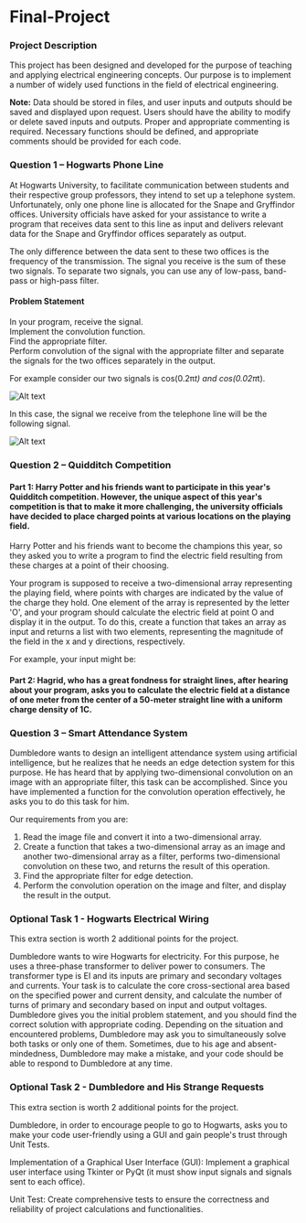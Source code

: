 # Final-Project
### Project Description

This project has been designed and developed for the purpose of teaching and applying electrical engineering concepts. Our purpose is to implement a number of widely used functions in the field of electrical engineering.

**Note:** Data should be stored in files, and user inputs and outputs should be saved and displayed upon request. Users should have the ability to modify or delete saved inputs and outputs. Proper and appropriate commenting is required. Necessary functions should be defined, and appropriate comments should be provided for each code.

### Question 1 – Hogwarts Phone Line

At Hogwarts University, to facilitate communication between students and their respective group professors, they intend to set up a telephone system. Unfortunately, only one phone line is allocated for the Snape and Gryffindor offices. University officials have asked for your assistance to write a program that receives data sent to this line as input and delivers relevant data for the Snape and Gryffindor offices separately as output.

The only difference between the data sent to these two offices is the frequency of the transmission. The signal you receive is the sum of these two signals. To separate two signals, you can use any of low-pass, band-pass or high-pass filter.

#### Problem Statement

In your program, receive the signal.<br/>
Implement the convolution function.<br/>
Find the appropriate filter.<br/>
Perform convolution of the signal with the appropriate filter and separate the signals for the two offices separately in the output.<br/>

For example consider our two signals is cos(0.2π*t) and cos(0.02π*t).

![Alt text](https://github.com/CP-NIT/Final-Project/blob/main/s1_1.png)

In this case, the signal we receive from the telephone line will be the following signal.

![Alt text](https://github.com/CP-NIT/Final-Project/blob/main/s1_2.png)


### Question 2 – Quidditch Competition

#### Part 1: Harry Potter and his friends want to participate in this year's Quidditch competition. However, the unique aspect of this year's competition is that to make it more challenging, the university officials have decided to place charged points at various locations on the playing field.

Harry Potter and his friends want to become the champions this year, so they asked you to write a program to find the electric field resulting from these charges at a point of their choosing.

Your program is supposed to receive a two-dimensional array representing the playing field, where points with charges are indicated by the value of the charge they hold. One element of the array is represented by the letter 'O', and your program should calculate the electric field at point O and display it in the output. To do this, create a function that takes an array as input and returns a list with two elements, representing the magnitude of the field in the x and y directions, respectively.

For example, your input might be:


#### Part 2: Hagrid, who has a great fondness for straight lines, after hearing about your program, asks you to calculate the electric field at a distance of one meter from the center of a 50-meter straight line with a uniform charge density of 1C.

### Question 3 – Smart Attendance System

Dumbledore wants to design an intelligent attendance system using artificial intelligence, but he realizes that he needs an edge detection system for this purpose. He has heard that by applying two-dimensional convolution on an image with an appropriate filter, this task can be accomplished. Since you have implemented a function for the convolution operation effectively, he asks you to do this task for him.

Our requirements from you are:
1. Read the image file and convert it into a two-dimensional array.
2. Create a function that takes a two-dimensional array as an image and another two-dimensional array as a filter, performs two-dimensional convolution on these two, and returns the result of this operation.
3. Find the appropriate filter for edge detection.
4. Perform the convolution operation on the image and filter, and display the result in the output.

### Optional Task 1 - Hogwarts Electrical Wiring

This extra section is worth 2 additional points for the project.

Dumbledore wants to wire Hogwarts for electricity. For this purpose, he uses a three-phase transformer to deliver power to consumers. The transformer type is EI and its inputs are primary and secondary voltages and currents. Your task is to calculate the core cross-sectional area based on the specified power and current density, and calculate the number of turns of primary and secondary based on input and output voltages. Dumbledore gives you the initial problem statement, and you should find the correct solution with appropriate coding. Depending on the situation and encountered problems, Dumbledore may ask you to simultaneously solve both tasks or only one of them. Sometimes, due to his age and absent-mindedness, Dumbledore may make a mistake, and your code should be able to respond to Dumbledore at any time.

### Optional Task 2 - Dumbledore and His Strange Requests

This extra section is worth 2 additional points for the project.

Dumbledore, in order to encourage people to go to Hogwarts, asks you to make your code user-friendly using a GUI and gain people's trust through Unit Tests.

Implementation of a Graphical User Interface (GUI): Implement a graphical user interface using Tkinter or PyQt (it must show input signals and signals sent to each office).

Unit Test: Create comprehensive tests to ensure the correctness and reliability of project calculations and functionalities.
